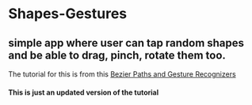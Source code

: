 # Shapes-Gestures
simple app where user can tap random shapes and be able to drag, pinch, rotate them too.   
---   
The tutorial for this is from this 
[Bezier Paths and Gesture Recognizers](https://www.weheartswift.com/bezier-paths-gesture-recognizers/ "Bezier Paths and Gesture Recognizers")   
#### This is just an updated version of the tutorial

